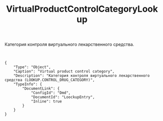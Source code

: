﻿---
layout: default
title: VirtualProductControlCategoryLookup
position: 8
categories: 
tags: 
---

Категория контроля виртуального лекарственного средства.

 

```
{
	"Type": "Object",
	"Caption": "Virtual product control category",
	"Description": "Категория контроля виртуального лекарственного средства (LOOKUP.CONTROL_DRUG_CATEGORY)",
	"TypeInfo": {
		"DocumentLink": {
			"ConfigId": "Dmd",
			"DocumentId": "LoockupEntry",
			"Inline": true
		}
	}
}
```

 

 

